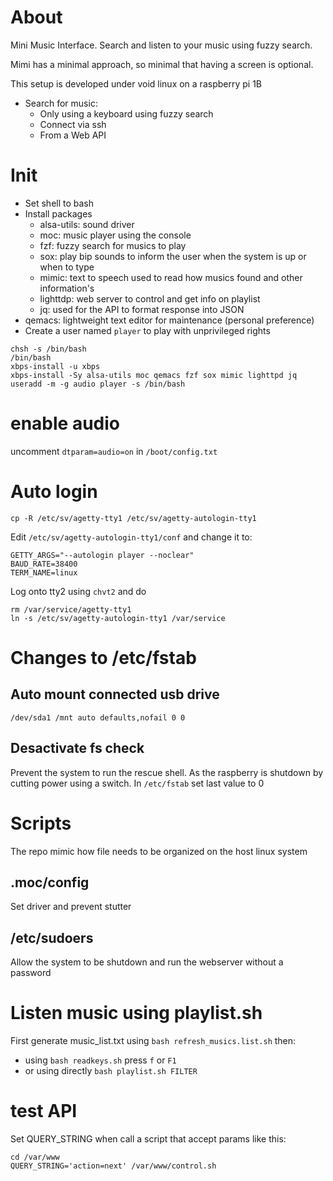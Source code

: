 # About

Mini Music Interface. Search and listen to your music using fuzzy search. 

Mimi has a minimal approach, so minimal that having a screen is optional.  

This setup is developed under void linux on a raspberry pi 1B

* Search for music: 
    - Only using a keyboard using fuzzy search
    - Connect via ssh 
    - From a Web API

# Init

* Set shell to bash
* Install packages
    - alsa-utils: sound driver
    - moc: music player using the console
    - fzf: fuzzy search for musics to play
    - sox: play bip sounds to inform the user when the system is up or when to type
    - mimic: text to speech used to read how musics found and other information's
    - lighttdp: web server to control and get info on playlist
    - jq: used for the API to format response into JSON
* qemacs: lightweight text editor for maintenance (personal preference)
* Create a user named `player` to play with unprivileged rights

```
chsh -s /bin/bash
/bin/bash
xbps-install -u xbps
xbps-install -Sy alsa-utils moc qemacs fzf sox mimic lighttpd jq
useradd -m -g audio player -s /bin/bash
```

# enable audio

uncomment `dtparam=audio=on` in `/boot/config.txt`

# Auto login

```
cp -R /etc/sv/agetty-tty1 /etc/sv/agetty-autologin-tty1
```

Edit `/etc/sv/agetty-autologin-tty1/conf` and change it to:

```
GETTY_ARGS="--autologin player --noclear"
BAUD_RATE=38400
TERM_NAME=linux
```

Log onto tty2 using `chvt2` and do
```
rm /var/service/agetty-tty1
ln -s /etc/sv/agetty-autologin-tty1 /var/service
```

# Changes to /etc/fstab

## Auto mount connected usb drive

```
/dev/sda1 /mnt auto defaults,nofail 0 0
```

## Desactivate fs check

Prevent the system to run the rescue shell.
As the raspberry is shutdown by cutting power using a switch.
In `/etc/fstab` set last value to 0

# Scripts 

The repo mimic how file needs to be organized on the host linux system


## .moc/config

Set driver and prevent stutter

## /etc/sudoers

Allow the system to be shutdown and run the webserver without a password


# Listen music using playlist.sh

First generate music_list.txt using `bash refresh_musics.list.sh` then: 

* using `bash readkeys.sh` press `f` or `F1`
* or using directly `bash playlist.sh FILTER`

# test API 

Set QUERY_STRING when call a script that accept params like this: 

```
cd /var/www
QUERY_STRING='action=next' /var/www/control.sh
```
